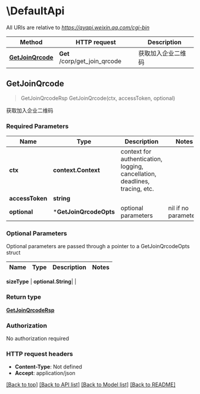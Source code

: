 # \DefaultApi

All URIs are relative to *https://qyapi.weixin.qq.com/cgi-bin*

Method | HTTP request | Description
------------- | ------------- | -------------
[**GetJoinQrcode**](DefaultApi.md#GetJoinQrcode) | **Get** /corp/get_join_qrcode | 获取加入企业二维码



## GetJoinQrcode

> GetJoinQrcodeRsp GetJoinQrcode(ctx, accessToken, optional)

获取加入企业二维码

### Required Parameters


Name | Type | Description  | Notes
------------- | ------------- | ------------- | -------------
**ctx** | **context.Context** | context for authentication, logging, cancellation, deadlines, tracing, etc.
**accessToken** | **string**|  | 
 **optional** | ***GetJoinQrcodeOpts** | optional parameters | nil if no parameters

### Optional Parameters

Optional parameters are passed through a pointer to a GetJoinQrcodeOpts struct


Name | Type | Description  | Notes
------------- | ------------- | ------------- | -------------

 **sizeType** | **optional.String**|  | 

### Return type

[**GetJoinQrcodeRsp**](GetJoinQrcodeRsp.md)

### Authorization

No authorization required

### HTTP request headers

- **Content-Type**: Not defined
- **Accept**: application/json

[[Back to top]](#) [[Back to API list]](../README.md#documentation-for-api-endpoints)
[[Back to Model list]](../README.md#documentation-for-models)
[[Back to README]](../README.md)


